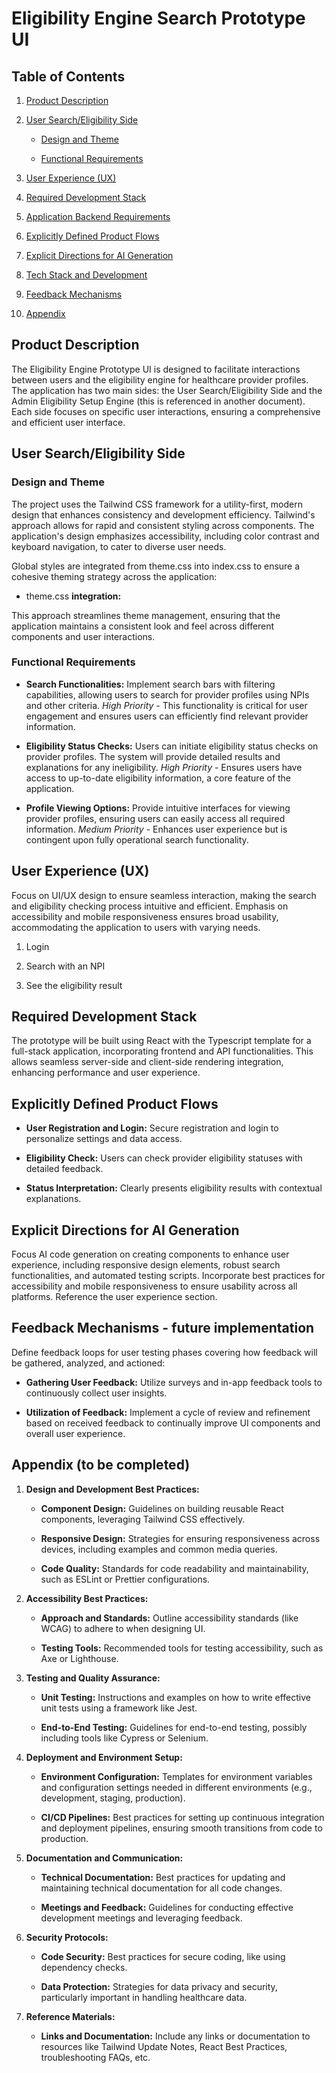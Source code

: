 # Eligibility Engine Search Prototype UI

## Table of Contents

1.  <a href="#product-description" class="tiptap-link" target="_blank"
    rel="noopener noreferrer nofollow">Product Description</a>

2.  <a href="#user-searcheligibility-side" class="tiptap-link"
    target="_blank" rel="noopener noreferrer nofollow">User
    Search/Eligibility Side</a>

    - <a href="#design-and-theme" class="tiptap-link" target="_blank"
      rel="noopener noreferrer nofollow">Design and Theme</a>

    - <a href="#functional-requirements" class="tiptap-link" target="_blank"
      rel="noopener noreferrer nofollow">Functional Requirements</a>

3.  <a href="#user-experience-ux" class="tiptap-link" target="_blank"
    rel="noopener noreferrer nofollow">User Experience (UX)</a>

4.  <a href="#required-development-stack" class="tiptap-link"
    target="_blank" rel="noopener noreferrer nofollow">Required Development
    Stack</a>

5.  <a href="#application-backend-requirements" class="tiptap-link"
    target="_blank" rel="noopener noreferrer nofollow">Application Backend
    Requirements</a>

6.  <a href="#explicitly-defined-product-flows" class="tiptap-link"
    target="_blank" rel="noopener noreferrer nofollow">Explicitly Defined
    Product Flows</a>

7.  <a href="#explicit-directions-for-ai-generation" class="tiptap-link"
    target="_blank" rel="noopener noreferrer nofollow">Explicit Directions
    for AI Generation</a>

8.  <a href="#tech-stack-and-development" class="tiptap-link"
    target="_blank" rel="noopener noreferrer nofollow">Tech Stack and
    Development</a>

9.  <a href="#feedback-mechanisms" class="tiptap-link" target="_blank"
    rel="noopener noreferrer nofollow">Feedback Mechanisms</a>

10. <a href="#appendix" class="tiptap-link" target="_blank"
    rel="noopener noreferrer nofollow">Appendix</a>

## Product Description

The Eligibility Engine Prototype UI is designed to facilitate
interactions between users and the eligibility engine for healthcare
provider profiles. The application has two main sides: the User
Search/Eligibility Side and the Admin Eligibility Setup Engine (this is
referenced in another document). Each side focuses on specific user
interactions, ensuring a comprehensive and efficient user interface.

## User Search/Eligibility Side

### Design and Theme

The project uses the Tailwind CSS framework for a utility-first, modern
design that enhances consistency and development efficiency. Tailwind's
approach allows for rapid and consistent styling across components. The
application's design emphasizes accessibility, including color contrast
and keyboard navigation, to cater to diverse user needs.

Global styles are integrated from theme.css into index.css to ensure a
cohesive theming strategy across the application:

- theme.css **integration:**

This approach streamlines theme management, ensuring that the
application maintains a consistent look and feel across different
components and user interactions.

### Functional Requirements

- **Search Functionalities:** Implement search bars with filtering
  capabilities, allowing users to search for provider profiles using
  NPIs and other criteria. *High Priority* - This functionality is
  critical for user engagement and ensures users can efficiently find
  relevant provider information.

- **Eligibility Status Checks:** Users can initiate eligibility status
  checks on provider profiles. The system will provide detailed results
  and explanations for any ineligibility. *High Priority* - Ensures
  users have access to up-to-date eligibility information, a core
  feature of the application.

- **Profile Viewing Options:** Provide intuitive interfaces for viewing
  provider profiles, ensuring users can easily access all required
  information. *Medium Priority* - Enhances user experience but is
  contingent upon fully operational search functionality.

## User Experience (UX)

Focus on UI/UX design to ensure seamless interaction, making the search
and eligibility checking process intuitive and efficient. Emphasis on
accessibility and mobile responsiveness ensures broad usability,
accommodating the application to users with varying needs.

1.  Login

2.  Search with an NPI

3.  See the eligibility result

## Required Development Stack

The prototype will be built using React with the Typescript template for
a full-stack application, incorporating frontend and API
functionalities. This allows seamless server-side and client-side
rendering integration, enhancing performance and user experience.

## Explicitly Defined Product Flows

- **User Registration and Login:** Secure registration and login to
  personalize settings and data access.

- **Eligibility Check:** Users can check provider eligibility statuses
  with detailed feedback.

- **Status Interpretation:** Clearly presents eligibility results with
  contextual explanations.

## Explicit Directions for AI Generation

Focus AI code generation on creating components to enhance user
experience, including responsive design elements, robust search
functionalities, and automated testing scripts. Incorporate best
practices for accessibility and mobile responsiveness to ensure
usability across all platforms. Reference the user experience section.

## Feedback Mechanisms - future implementation

Define feedback loops for user testing phases covering how feedback will
be gathered, analyzed, and actioned:

- **Gathering User Feedback:** Utilize surveys and in-app feedback tools
  to continuously collect user insights.

- **Utilization of Feedback:** Implement a cycle of review and
  refinement based on received feedback to continually improve UI
  components and overall user experience.

## Appendix (to be completed)

1.  **Design and Development Best Practices:**

    - **Component Design:** Guidelines on building reusable React
      components, leveraging Tailwind CSS effectively.

    - **Responsive Design:** Strategies for ensuring responsiveness
      across devices, including examples and common media queries.

    - **Code Quality:** Standards for code readability and
      maintainability, such as ESLint or Prettier configurations.

2.  **Accessibility Best Practices:**

    - **Approach and Standards:** Outline accessibility standards (like
      WCAG) to adhere to when designing UI.

    - **Testing Tools:** Recommended tools for testing accessibility,
      such as Axe or Lighthouse.

3.  **Testing and Quality Assurance:**

    - **Unit Testing:** Instructions and examples on how to write
      effective unit tests using a framework like Jest.

    - **End-to-End Testing:** Guidelines for end-to-end testing,
      possibly including tools like Cypress or Selenium.

4.  **Deployment and Environment Setup:**

    - **Environment Configuration:** Templates for environment variables
      and configuration settings needed in different environments (e.g.,
      development, staging, production).

    - **CI/CD Pipelines:** Best practices for setting up continuous
      integration and deployment pipelines, ensuring smooth transitions
      from code to production.

5.  **Documentation and Communication:**

    - **Technical Documentation:** Best practices for updating and
      maintaining technical documentation for all code changes.

    - **Meetings and Feedback:** Guidelines for conducting effective
      development meetings and leveraging feedback.

6.  **Security Protocols:**

    - **Code Security:** Best practices for secure coding, like using
      dependency checks.

    - **Data Protection:** Strategies for data privacy and security,
      particularly important in handling healthcare data.

7.  **Reference Materials:**

    - **Links and Documentation:** Include any links or documentation to
      resources like Tailwind Update Notes, React Best Practices,
      troubleshooting FAQs, etc.
